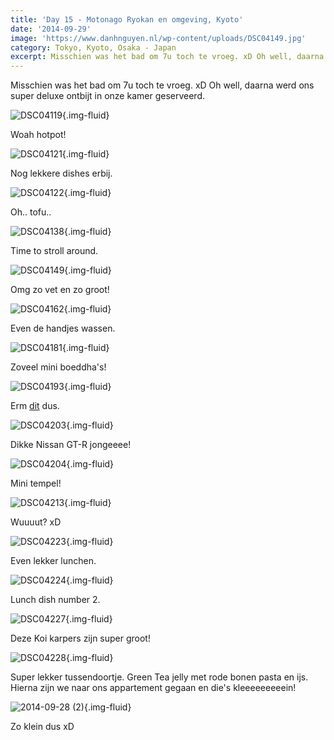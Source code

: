 ```yaml
---
title: 'Day 15 - Motonago Ryokan en omgeving, Kyoto'
date: '2014-09-29'
image: 'https://www.danhnguyen.nl/wp-content/uploads/DSC04149.jpg'
category: Tokyo, Kyoto, Osaka - Japan
excerpt: Misschien was het bad om 7u toch te vroeg. xD Oh well, daarna werd ons super deluxe ontbijt in onze kamer...
---
```


Misschien was het bad om 7u toch te vroeg. xD Oh well, daarna werd ons super deluxe ontbijt in onze kamer geserveerd.

![DSC04119](https://www.danhnguyen.nl/wp-content/uploads/DSC04119-1024x575.jpg){.img-fluid}

Woah hotpot!

![DSC04121](https://www.danhnguyen.nl/wp-content/uploads/DSC04121-1024x575.jpg){.img-fluid}

Nog lekkere dishes erbij.

![DSC04122](https://www.danhnguyen.nl/wp-content/uploads/DSC04122-1024x575.jpg){.img-fluid}

Oh.. tofu..

![DSC04138](https://www.danhnguyen.nl/wp-content/uploads/DSC04138-1024x575.jpg){.img-fluid}

Time to stroll around.

![DSC04149](https://www.danhnguyen.nl/wp-content/uploads/DSC04149-1024x575.jpg){.img-fluid}

Omg zo vet en zo groot!

![DSC04162](https://www.danhnguyen.nl/wp-content/uploads/DSC04162-1024x575.jpg){.img-fluid}

Even de handjes wassen.

![DSC04181](https://www.danhnguyen.nl/wp-content/uploads/DSC04181-1024x575.jpg){.img-fluid}

Zoveel mini boeddha's!

![DSC04193](https://www.danhnguyen.nl/wp-content/uploads/DSC04193-1024x575.jpg){.img-fluid}

Erm [dit](http://en.wikipedia.org/wiki/Prayer_wheel) dus.

![DSC04203](https://www.danhnguyen.nl/wp-content/uploads/DSC04203-1024x575.jpg){.img-fluid}

Dikke Nissan GT-R jongeeee!

![DSC04204](https://www.danhnguyen.nl/wp-content/uploads/DSC04204-1024x575.jpg){.img-fluid}

Mini tempel!

![DSC04213](https://www.danhnguyen.nl/wp-content/uploads/DSC04213-575x1024.jpg){.img-fluid}

Wuuuut? xD

![DSC04223](https://www.danhnguyen.nl/wp-content/uploads/DSC04223-1024x575.jpg){.img-fluid}

Even lekker lunchen.

![DSC04224](https://www.danhnguyen.nl/wp-content/uploads/DSC04224-1024x575.jpg){.img-fluid}

Lunch dish number 2.

![DSC04227](https://www.danhnguyen.nl/wp-content/uploads/DSC04227-1024x575.jpg){.img-fluid}

Deze Koi karpers zijn super groot!

![DSC04228](https://www.danhnguyen.nl/wp-content/uploads/DSC04228-1024x575.jpg){.img-fluid}

Super lekker tussendoortje. Green Tea jelly met rode bonen pasta en ijs. Hierna zijn we naar ons appartement gegaan en die's kleeeeeeeeein!

![2014-09-28 (2)](https://www.danhnguyen.nl/wp-content/uploads/2014-09-28-2-1024x576.jpg){.img-fluid}

Zo klein dus xD
